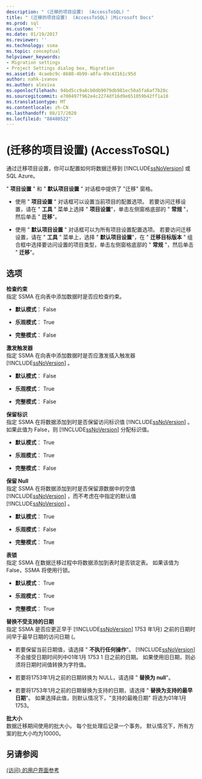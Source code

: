 ```yaml
---
description: " (迁移的项目设置)  (AccessToSQL) "
title: " (迁移的项目设置)  (AccessToSQL) |Microsoft Docs"
ms.prod: sql
ms.custom: ''
ms.date: 01/19/2017
ms.reviewer: ''
ms.technology: ssma
ms.topic: conceptual
helpviewer_keywords:
- Migration settings
- Project Settings dialog box, Migration
ms.assetid: 4caebc9c-8680-4b99-a8fa-89c43161c95d
author: nahk-ivanov
ms.author: alexiva
ms.openlocfilehash: 94bd5cc9a8cb0db9079db981ec50a5fa6af7b20c
ms.sourcegitcommit: e700497f962e4c2274df16d9e651059b42ff1a10
ms.translationtype: MT
ms.contentlocale: zh-CN
ms.lasthandoff: 08/17/2020
ms.locfileid: "88480522"
---
```

# <a name="project-settings-migration-accesstosql"></a> (迁移的项目设置)  (AccessToSQL) 
通过迁移项目设置，你可以配置如何将数据迁移到 [!INCLUDE[ssNoVersion](../../includes/ssnoversion-md.md)] 或 SQL Azure。  
  
" **项目设置** " 和 " **默认项目设置** " 对话框中提供了 "迁移" 窗格。  
  
-   使用 " **项目设置** " 对话框可以设置当前项目的配置选项。 若要访问迁移设置，请在 " **工具** " 菜单上选择 " **项目设置**"，单击左侧窗格底部的 " **常规** "，然后单击 " **迁移**"。  
  
-   使用 " **默认项目设置** " 对话框可以为所有项目设置配置选项。 若要访问迁移设置，请在 " **工具** " 菜单上，选择 " **默认项目设置**"，在 " **迁移目标版本** " 组合框中选择要访问设置的项目类型，单击左侧窗格底部的 " **常规** "，然后单击 " **迁移**"。  
  
## <a name="options"></a>选项  
**检查约束**  
指定 SSMA 在向表中添加数据时是否应检查约束。  
  
-   **默认模式**： False  
  
-   **乐观模式**： True  
  
-   **完整模式**： False  
  
**激发触发器**  
指定 SSMA 在向表中添加数据时是否应激发插入触发器 [!INCLUDE[ssNoVersion](../../includes/ssnoversion-md.md)] 。  
  
-   **默认模式**： False  
  
-   **乐观模式**： True  
  
-   **完整模式**： False  
  
**保留标识**  
指定 SSMA 在将数据添加到时是否保留访问标识值 [!INCLUDE[ssNoVersion](../../includes/ssnoversion-md.md)] 。 如果此值为 False，则 [!INCLUDE[ssNoVersion](../../includes/ssnoversion-md.md)] 分配标识值。  
  
-   **默认模式**： True  
  
-   **乐观模式**： True  
  
-   **完整模式**： False  
  
**保留 Null**  
指定 SSMA 在将数据添加到时是否保留源数据中的空值 [!INCLUDE[ssNoVersion](../../includes/ssnoversion-md.md)] ，而不考虑在中指定的默认值 [!INCLUDE[ssNoVersion](../../includes/ssnoversion-md.md)] 。  
  
-   **默认模式**： True  
  
-   **乐观模式**： False  
  
-   **完整模式**： True  
  
**表锁**  
指定 SSMA 在数据迁移过程中将数据添加到表时是否锁定表。 如果该值为 False，SSMA 将使用行锁。  
  
-   **默认模式**： True  
  
-   **乐观模式**： True  
  
-   **完整模式**： True  
  
**替换不受支持的日期**  
指定 SSMA 是否应更正早于 [!INCLUDE[ssNoVersion](../../includes/ssnoversion-md.md)] 1753 年1月) 之前的日期时间早于最早日期的访问日期 (。  
  
-   若要保留当前日期值，请选择 " **不执行任何操作**"。 [!INCLUDE[ssNoVersion](../../includes/ssnoversion-md.md)] 不会接受日期时间列中01年1月 1753 1 日之前的日期。 如果使用旧日期，则必须将日期时间值转换为字符值。  
  
-   若要将1753年1月之前的日期转换为 NULL，请选择 " **替换为 null**"。  
  
-   若要将1753年1月之前的日期替换为支持的日期，请选择 " **替换为支持的最早日期**"。 如果选择此值，则默认情况下，"支持的最晚日期" 将选为01年1月1753。  
  
**批大小**  
数据迁移期间使用的批大小。 每个批处理后记录一个事务。 默认情况下，所有方案的批大小均为10000。  
  
## <a name="see-also"></a>另请参阅  
[ (访问) 的用户界面参考 ](https://msdn.microsoft.com/af24c303-4a41-449b-9c86-d6558a97e839)  
  
